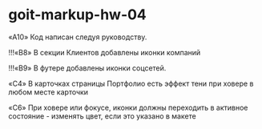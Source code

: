 # goit-markup-hw-04

«A10» Код написан следуя руководству.

!!!«B8» В секции Клиентов добавлены иконки компаний <!-- не видны -->

!!!«B9» В футере добавлены иконки соцсетей.

«C4» В карточках страницы Портфолио есть эффект тени при ховере в любом месте карточки

<!-- не працює на посиланнях, лише на лішках??? ЧОМУ -->

«C6» При ховере или фокусе, иконки должны переходить в активное состояние - изменять цвет, если это
указано в макете

<!-- !!!!!!!!!логотипи не працюють!!!!!!!!!! -->
